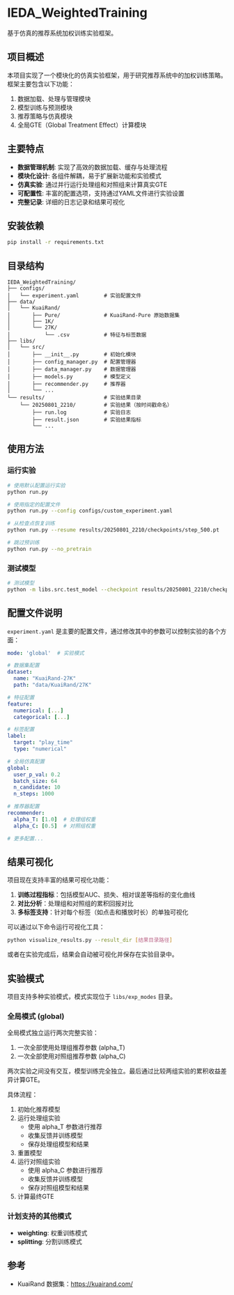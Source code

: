 # IEDA_WeightedTraining

基于仿真的推荐系统加权训练实验框架。

## 项目概述

本项目实现了一个模块化的仿真实验框架，用于研究推荐系统中的加权训练策略。框架主要包含以下功能：

1. 数据加载、处理与管理模块
2. 模型训练与预测模块
3. 推荐策略与仿真模块
4. 全局GTE（Global Treatment Effect）计算模块

## 主要特点

- **数据管理机制**: 实现了高效的数据加载、缓存与处理流程
- **模块化设计**: 各组件解耦，易于扩展新功能和实验模式
- **仿真实验**: 通过并行运行处理组和对照组来计算真实GTE
- **可配置性**: 丰富的配置选项，支持通过YAML文件进行实验设置
- **完整记录**: 详细的日志记录和结果可视化

## 安装依赖

```bash
pip install -r requirements.txt
```

## 目录结构

```
IEDA_WeightedTraining/
├── configs/
│   └── experiment.yaml        # 实验配置文件
├── data/
│   └── KuaiRand/
│       ├── Pure/              # KuaiRand-Pure 原始数据集
│       ├── 1K/
│       └── 27K/
│           └── .csv           # 特征与标签数据
├── libs/
│   └── src/
│       ├── __init__.py        # 初始化模块
│       ├── config_manager.py  # 配置管理器
│       ├── data_manager.py    # 数据管理器
│       ├── models.py          # 模型定义
│       ├── recommender.py     # 推荐器
│       └── ...
└── results/                   # 实验结果目录
    └── 20250801_2210/         # 实验结果（按时间戳命名）
        ├── run.log            # 实验日志
        ├── result.json        # 实验结果指标
        └── ...
```

## 使用方法

### 运行实验

```bash
# 使用默认配置运行实验
python run.py

# 使用指定的配置文件
python run.py --config configs/custom_experiment.yaml

# 从检查点恢复训练
python run.py --resume results/20250801_2210/checkpoints/step_500.pt

# 跳过预训练
python run.py --no_pretrain
```

### 测试模型

```bash
# 测试模型
python -m libs.src.test_model --checkpoint results/20250801_2210/checkpoints/best.pt --test_users 100
```

## 配置文件说明

`experiment.yaml` 是主要的配置文件，通过修改其中的参数可以控制实验的各个方面：

```yaml
mode: 'global'  # 实验模式

# 数据集配置
dataset:
  name: "KuaiRand-27K"
  path: "data/KuaiRand/27K"

# 特征配置
feature:
  numerical: [...]
  categorical: [...]

# 标签配置
label:
  target: "play_time"
  type: "numerical"

# 全局仿真配置
global:
  user_p_val: 0.2
  batch_size: 64
  n_candidate: 10
  n_steps: 1000

# 推荐器配置
recommender:
  alpha_T: [1.0]  # 处理组权重
  alpha_C: [0.5]  # 对照组权重

# 更多配置...
```

## 结果可视化

项目现在支持丰富的结果可视化功能：

1. **训练过程指标**：包括模型AUC、损失、相对误差等指标的变化曲线
2. **对比分析**：处理组和对照组的累积回报对比
3. **多标签支持**：针对每个标签（如点击和播放时长）的单独可视化

可以通过以下命令运行可视化工具：

```bash
python visualize_results.py --result_dir [结果目录路径]
```

或者在实验完成后，结果会自动被可视化并保存在实验目录中。

## 实验模式

项目支持多种实验模式，模式实现位于 `libs/exp_modes` 目录。

### 全局模式 (global)

全局模式独立运行两次完整实验：
1. 一次全部使用处理组推荐参数 (alpha_T)
2. 一次全部使用对照组推荐参数 (alpha_C)

两次实验之间没有交互，模型训练完全独立。最后通过比较两组实验的累积收益差异计算GTE。

具体流程：
1. 初始化推荐模型
2. 运行处理组实验
   - 使用 alpha_T 参数进行推荐
   - 收集反馈并训练模型
   - 保存处理组模型和结果
3. 重置模型
4. 运行对照组实验
   - 使用 alpha_C 参数进行推荐
   - 收集反馈并训练模型
   - 保存对照组模型和结果
5. 计算最终GTE

### 计划支持的其他模式

- **weighting**: 权重训练模式
- **splitting**: 分割训练模式

## 参考

- KuaiRand 数据集：https://kuairand.com/
